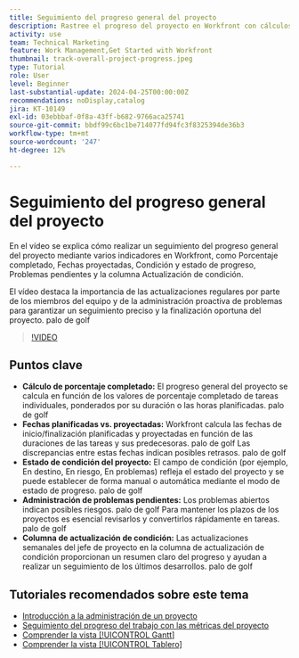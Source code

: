 ```yaml
---
title: Seguimiento del progreso general del proyecto
description: Rastree el progreso del proyecto en Workfront con cálculos de porcentaje completado, fechas planificadas frente a proyectadas, estado de la condición, administración de problemas pendientes y actualizaciones semanales para un seguimiento del proyecto claro y oportuno.
activity: use
team: Technical Marketing
feature: Work Management,Get Started with Workfront
thumbnail: track-overall-project-progress.jpeg
type: Tutorial
role: User
level: Beginner
last-substantial-update: 2024-04-25T00:00:00Z
recommendations: noDisplay,catalog
jira: KT-10149
exl-id: 03ebbbaf-0f8a-43ff-b682-9766aca25741
source-git-commit: bbdf99c6bc1be714077fd94fc3f8325394de36b3
workflow-type: tm+mt
source-wordcount: '247'
ht-degree: 12%

---
```


# Seguimiento del progreso general del proyecto

En el vídeo se explica cómo realizar un seguimiento del progreso general del proyecto mediante varios indicadores en Workfront, como Porcentaje completado, Fechas proyectadas, Condición y estado de progreso, Problemas pendientes y la columna Actualización de condición.

El vídeo destaca la importancia de las actualizaciones regulares por parte de los miembros del equipo y de la administración proactiva de problemas para garantizar un seguimiento preciso y la finalización oportuna del proyecto. palo de golf

>[!VIDEO](https://video.tv.adobe.com/v/3428748/?quality=12&learn=on&enablevpops=1)

## Puntos clave

* **Cálculo de porcentaje completado:** El progreso general del proyecto se calcula en función de los valores de porcentaje completado de tareas individuales, ponderados por su duración o las horas planificadas. palo de golf
* **Fechas planificadas vs. proyectadas:** Workfront calcula las fechas de inicio/finalización planificadas y proyectadas en función de las duraciones de las tareas y sus predecesoras. palo de golf Las discrepancias entre estas fechas indican posibles retrasos. palo de golf
* **Estado de condición del proyecto:** El campo de condición (por ejemplo, En destino, En riesgo, En problemas) refleja el estado del proyecto y se puede establecer de forma manual o automática mediante el modo de estado de progreso. palo de golf
* **Administración de problemas pendientes:** Los problemas abiertos indican posibles riesgos. palo de golf Para mantener los plazos de los proyectos es esencial revisarlos y convertirlos rápidamente en tareas. palo de golf
* **Columna de actualización de condición:** Las actualizaciones semanales del jefe de proyecto en la columna de actualización de condición proporcionan un resumen claro del progreso y ayudan a realizar un seguimiento de los últimos desarrollos. palo de golf


## Tutoriales recomendados sobre este tema

* [Introducción a la administración de un proyecto](/help/manage-work/projects/getting-started-manage-a-project.md)
* [Seguimiento del progreso del trabajo con las métricas del proyecto](/help/manage-work/projects/track-work-progress-with-project-metrics.md)
* [Comprender la vista [!UICONTROL Gantt]](/help/manage-work/projects/understand-the-gantt-view.md)
* [Comprender la vista [!UICONTROL Tablero]](/help/manage-work/projects/understand-the-board-view.md)
